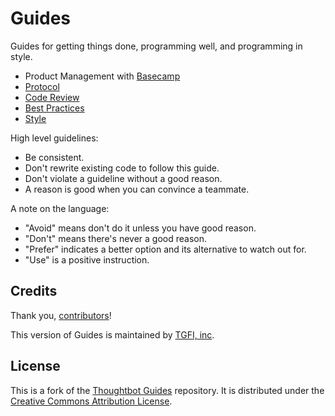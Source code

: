 Guides
======

Guides for getting things done, programming well, and programming in style.

* Product Management with [Basecamp](/product-management/basecamp)
* [Protocol](/protocol)
* [Code Review](/code-review)
* [Best Practices](/best-practices)
* [Style](/style)

High level guidelines:

* Be consistent.
* Don't rewrite existing code to follow this guide.
* Don't violate a guideline without a good reason.
* A reason is good when you can convince a teammate.

A note on the language:

* "Avoid" means don't do it unless you have good reason.
* "Don't" means there's never a good reason.
* "Prefer" indicates a better option and its alternative to watch out for.
* "Use" is a positive instruction.

Credits
-------

Thank you, [contributors](https://github.com/tgfi/guides/graphs/contributors)!


This version of Guides is maintained by [TGFI, inc](http://www.tgfi.net/).

License
-------

This is a fork of the [Thoughtbot Guides](https://github.com/thoughtbot/guides) repository. It is distributed under the [Creative Commons
Attribution License](http://creativecommons.org/licenses/by/3.0/).
